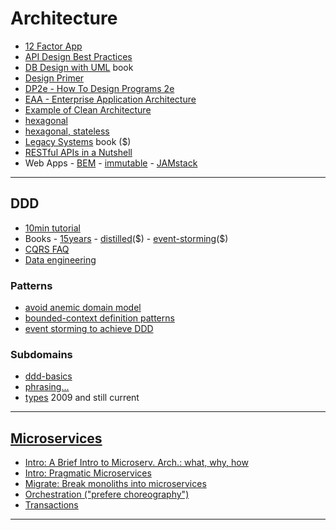 # Architecture

* [12 Factor App](https://12factor.net)
* [API Design Best Practices](https://stackoverflow.blog/2020/03/02/best-practices-for-rest-api-design/)
* [DB Design with UML](https://web.csulb.edu/colleges/coe/cecs/dbdesign/dbdesign.php?page=intro.html) book
* [Design Primer](https://github.com/donnemartin/system-design-primer)
* [DP2e - How To Design Programs 2e](https://htdp.org/2020-8-1/Book/)
* [EAA - Enterprise Application Architecture](https://martinfowler.com/eaaCatalog/)
* [Example of Clean Architecture](https://medium.com/tech-at-wildlife-studios/write-backend-systems-50aae8db849e)
* [hexagonal](https://blog.octo.com/en/hexagonal-architecture-three-principles-and-an-implementation-example/)
* [hexagonal, stateless](https://vaadin.com/learn/tutorials/ddd/ddd_and_hexagonal)
* [Legacy Systems](https://leanpub.com/WorkingWithLegacySystems) book (\$)
* [RESTful APIs in a Nutshell](https://medium.com/@lucasamonrc/restful-apis-in-a-nutshell-ba7cd50811af)
* Web Apps - [BEM](http://getbem.com/introduction/) - [immutable](https://immutablewebapps.org/) - [JAMstack](https://jamstack.org)

---

## DDD

* [10min tutorial](https://hackernoon.com/clean-domain-driven-design-in-10-minutes-6037a59c8b7b)
* Books - [15years](https://leanpub.com/ddd_first_15_years) - [distilled](https://www.informit.com/store/domain-driven-design-distilled-9780134434421)(\$) - [event-storming](https://leanpub.com/introducing_eventstorming)(\$)
* [CQRS FAQ](https://cqrs.nu/Faq)
* [Data engineering](https://medium.com/@danielsomerfield/domain-driven-design-in-data-engineering-442be7a0705b)

### Patterns

* [avoid anemic domain model](https://hackernoon.com/how-to-avoid-anemic-domain-model-5e1c3e6fe4d0)
* [bounded-context definition patterns](https://codeburst.io/ddd-strategic-patterns-how-to-define-bounded-contexts-2dc70927976e)
* [event storming to achieve DDD](https://techbeacon.com/devops/introduction-event-storming-easy-way-achieve-domain-driven-design)

### Subdomains

* [ddd-basics](https://vladikk.com/2018/01/26/revisiting-the-basics-of-ddd/)
* [phrasing...](https://robertbasic.com/blog/bounded-contexts-and-subdomains/)
* [types](https://blog.jonathanoliver.com/ddd-strategic-design-core-supporting-and-generic-subdomains/) 2009 and still current

---

## [Microservices](https://microservices.io/)

* [Intro: A Brief Intro to Microserv. Arch.: what, why, how](https://medium.com/hashmapinc/the-what-why-and-how-of-a-microservices-architecture-4179579423a9)
* [Intro: Pragmatic Microservices](https://medium.com/microservices-in-practice/microservices-in-practice-7a3e85b6624c)
* [Migrate: Break monoliths into microservices](https://martinfowler.com/articles/break-monolith-into-microservices.html)
* [Orchestration ("prefere choreography")](https://www.scalyr.com/blog/orchestrating-microservices-guide-architects/)
* [Transactions](https://dzone.com/articles/transactions-in-microservices)

---
